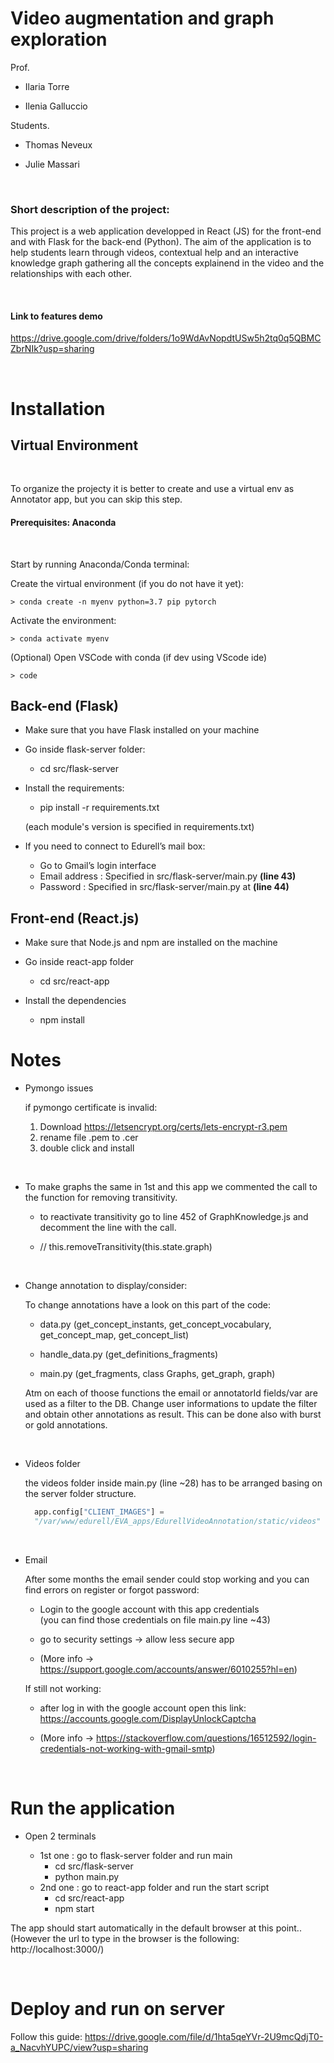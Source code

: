 # Video augmentation and graph exploration

Prof.

- Ilaria Torre

- Ilenia Galluccio

Students.

- Thomas Neveux

- Julie Massari

<br>

### Short description of the project:

This project is a web application developped in React (JS) for the front-end and with Flask for the back-end (Python). The aim of the application is to help students learn through videos, contextual help and an interactive knowledge graph gathering all the concepts explainend in the video and the relationships with each other.

<br>

#### Link to features demo

https://drive.google.com/drive/folders/1o9WdAvNopdtUSw5h2tq0q5QBMCZbrNIk?usp=sharing

<br>

# Installation

## Virtual Environment

<br>

To organize the projecty it is better to create and use a virtual env as Annotator app, but you can skip this step.

#### Prerequisites: Anaconda  

<br>

Start by running Anaconda/Conda terminal:

Create the virtual environment (if you do not have it yet):

    > conda create -n myenv python=3.7 pip pytorch
    
Activate the environment:

    > conda activate myenv

(Optional) Open VSCode with conda (if dev using VScode ide)

    > code

## Back-end (Flask)

* Make sure that you have Flask installed on your machine

* Go inside flask-server folder:
  - cd src/flask-server

* Install the requirements:
  - pip install -r requirements.txt  

  (each module's version is specified in requirements.txt)

* If you need to connect to Edurell’s mail box:
  - Go to Gmail’s login interface
  - Email address : Specified in src/flask-server/main.py **(line 43)**
  - Password : Specified in src/flask-server/main.py at **(line 44)**

## Front-end (React.js)

* Make sure that Node.js and npm are installed on the machine

* Go inside react-app folder
  - cd src/react-app  

* Install the dependencies
  - npm install

# Notes

- Pymongo issues 

  if pymongo certificate is invalid:
    1. Download https://letsencrypt.org/certs/lets-encrypt-r3.pem 
    2. rename file .pem to .cer
    3. double click and install   
  
<br>

- To make graphs the same in 1st and this app we commented the call to the function for removing transitivity.

  * to reactivate transitivity go to line 452 of GraphKnowledge.js and decomment the line with the call.

  * // this.removeTransitivity(this.state.graph)

<br>

- Change annotation to display/consider:

  To change annotations have a look on this part of the code:

  * data.py (get_concept_instants, get_concept_vocabulary, get_concept_map, get_concept_list)

  * handle_data.py (get_definitions_fragments)

  * main.py (get_fragments, class Graphs, get_graph, graph)

  Atm on each of thoose functions the email or annotatorId fields/var are used as a filter to the DB.
  Change user informations to update the filter and obtain other annotations as result.
  This can be done also with burst or gold annotations.

<br>

- Videos folder

  the videos folder inside main.py (line ~28) has to be arranged basing on the server folder structure.

  ```python
    app.config["CLIENT_IMAGES"] = 
    "/var/www/edurell/EVA_apps/EdurellVideoAnnotation/static/videos"
  ```
<br>

- Email 

    After some months the email sender could stop working and you can find errors on register or forgot password:

    * Login to the google account with this app credentials   
    (you can find those credentials on file main.py line ~43) 
    
    * go to security settings -> allow less secure app

    * (More info -> https://support.google.com/accounts/answer/6010255?hl=en)

    If still not working:

    * after log in with the google account open this link:  
      https://accounts.google.com/DisplayUnlockCaptcha

    * (More info -> https://stackoverflow.com/questions/16512592/login-credentials-not-working-with-gmail-smtp)


<br>

# Run the application

* Open 2 terminals

  - 1st one : go to flask-server folder and run main
    - cd src/flask-server
    - python main.py  
  - 2nd one : go to react-app folder and run the start script
    - cd src/react-app
    - npm start

The app should start automatically in the default browser at this point..  
(However the url to type in the browser is the following: http://localhost:3000/)

<br>

# Deploy and run on server

Follow this guide:
https://drive.google.com/file/d/1hta5qeYVr-2U9mcQdjT0-a_NacvhYUPC/view?usp=sharing

